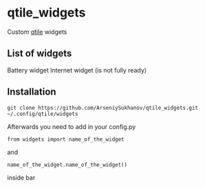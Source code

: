 # qtile_widgets
Custom [qtile](https://github.com/qtile/qtile) widgets
## List of widgets
Battery widget
Internet widget (is not fully ready)
## Installation
```
git clone https://github.com/ArseniySukhanov/qtile_widgets.git ~/.config/qtile/widgets
```
Afterwards you need to add in your config.py
```
from widgets import name_of_the_widget
```
and
```
name_of_the_widget.name_of_the_widget()
```
inside bar
